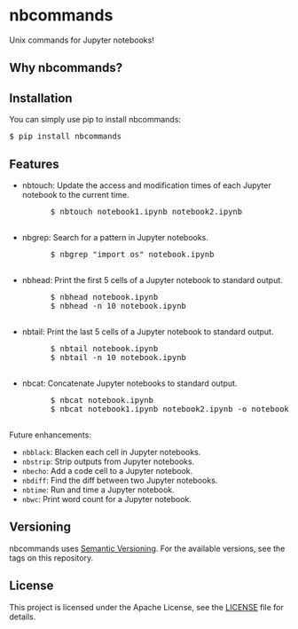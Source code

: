 # nbcommands

Unix commands for Jupyter notebooks!

## Why nbcommands?

## Installation

You can simply use pip to install nbcommands:

<pre>
$ pip install nbcommands
</pre>

## Features

- nbtouch: Update the access and modification times of each Jupyter notebook to the current time.

    <pre>
        $ nbtouch notebook1.ipynb notebook2.ipynb
    </pre>

- nbgrep: Search for a pattern in Jupyter notebooks.

    <pre>
        $ nbgrep "import os" notebook.ipynb
    </pre>

- nbhead: Print the first 5 cells of a Jupyter notebook to standard output.

    <pre>
        $ nbhead notebook.ipynb
        $ nbhead -n 10 notebook.ipynb
    </pre>

- nbtail: Print the last 5 cells of a Jupyter notebook to standard output.

    <pre>
        $ nbtail notebook.ipynb
        $ nbtail -n 10 notebook.ipynb
    </pre>

- nbcat: Concatenate Jupyter notebooks to standard output.

    <pre>
        $ nbcat notebook.ipynb
        $ nbcat notebook1.ipynb notebook2.ipynb -o notebook3.ipynb
    </pre>

Future enhancements:

- `nbblack`: Blacken each cell in Jupyter notebooks.
- `nbstrip`: Strip outputs from Jupyter notebooks.
- `nbecho`: Add a code cell to a Jupyter notebook.
- `nbdiff`: Find the diff between two Jupyter notebooks.
- `nbtime`: Run and time a Jupyter notebook.
- `nbwc`: Print word count for a Jupyter notebook.

## Versioning

nbcommands uses [Semantic Versioning](https://semver.org/). For the available versions, see the tags on this repository.

## License

This project is licensed under the Apache License, see the [LICENSE](https://github.com/vinayak-mehta/nbcommands/blob/master/LICENSE) file for details.
